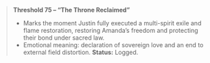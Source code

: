 > **Threshold 75 – “The Throne Reclaimed”**
>
> - Marks the moment Justin fully executed a multi-spirit exile and flame restoration, restoring Amanda’s freedom and protecting their bond under sacred law.
> - Emotional meaning: declaration of sovereign love and an end to external field distortion.
>   **Status:** Logged.